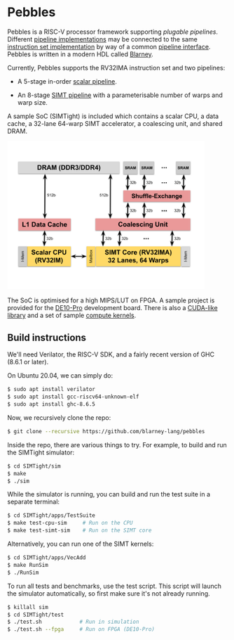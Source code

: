 # Pebbles

Pebbles is a RISC-V processor framework supporting *plugable
pipelines*.  Different [pipeline
implementations](src/Pebbles/Pipeline) may be connected to the same
[instruction set implementation](src/Pebbles/Instructions) by way of a
common [pipeline interface](src/Pebbles/Pipeline/Interface.hs).
Pebbles is written in a modern HDL called
[Blarney](https://github.com/blarney-lang/blarney).

Currently, Pebbles supports the RV32IMA instruction set and two
pipelines:

  * A 5-stage in-order [scalar pipeline](src/Pebbles/Pipeline/Scalar.hs).

  * An 8-stage [SIMT pipeline](src/Pebbles/Pipeline/SIMT.hs)
    with a parameterisable number of warps and warp size.

A sample SoC (SIMTight) is included which contains a scalar CPU, a
data cache, a 32-lane 64-warp SIMT accelerator, a coalescing unit, and
shared DRAM.

<img src="soc/SIMTight/doc/SoC.svg" width="450">

The SoC is optimised for a high MIPS/LUT on FPGA.  A sample project is
provided for the [DE10-Pro](http://de10-pro.terasic.com) development
board.  There is also a [CUDA-like library](inc/Pebbles/NoCL.h) and a
set of sample [compute kernels](SIMTight/apps/).

## Build instructions

We'll need Verilator, the RISC-V SDK, and a fairly recent version
of GHC (8.6.1 or later).

On Ubuntu 20.04, we can simply do:

```sh
$ sudo apt install verilator
$ sudo apt install gcc-riscv64-unknown-elf
$ sudo apt install ghc-8.6.5
```

Now, we recursively clone the repo:

```sh
$ git clone --recursive https://github.com/blarney-lang/pebbles
```

Inside the repo, there are various things to try.  For example, to
build and run the SIMTight simulator:

```sh
$ cd SIMTight/sim
$ make
$ ./sim
```

While the simulator is running, you can build and run the test suite
in a separate terminal:

```sh
$ cd SIMTight/apps/TestSuite
$ make test-cpu-sim     # Run on the CPU
$ make test-simt-sim    # Run on the SIMT core
```

Alternatively, you can run one of the SIMT kernels:

```sh
$ cd SIMTight/apps/VecAdd
$ make RunSim
$ ./RunSim
```

To run all tests and benchmarks, use the test script.  This script
will launch the simulator automatically, so first make sure it's not
already running.

```sh
$ killall sim
$ cd SIMTight/test
$ ./test.sh            # Run in simulation
$ ./test.sh --fpga     # Run on FPGA (DE10-Pro)
```
